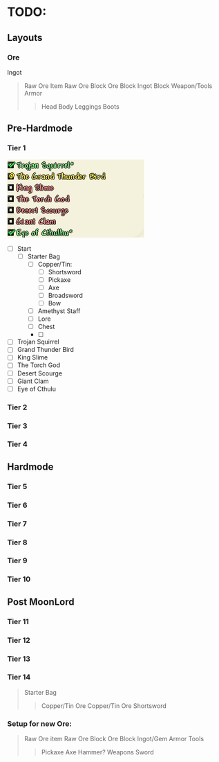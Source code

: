 # TODO:
## Layouts
### Ore
Ingot
>Raw Ore Item
>Raw Ore Block
>Ore Block
>Ingot Block
>Weapon/Tools
>Armor
>>Head
>>Body
>>Leggings
>>Boots

## Pre-Hardmode
### Tier 1
![tier1-img](img/tiers_template/tier1.png)

 - [ ] Start
	 - [ ] Starter Bag
		 - [ ] Copper/Tin:
			 - [ ] Shortsword
			 - [ ] Pickaxe
			 - [ ] Axe
			 - [ ] Broadsword
			 - [ ] Bow
		 - [ ] Amethyst Staff
		 - [ ] Lore
		 - [ ] Chest
		 - [ ]  
 - [ ] Trojan Squirrel
 - [ ] Grand Thunder Bird
 - [ ] King Slime
 - [ ] The Torch God
 - [ ] Desert Scourge
 - [ ] Giant Clam
 - [ ] Eye of Cthulu

### Tier 2
### Tier 3
### Tier 4
## Hardmode
### Tier 5
### Tier 6
### Tier 7
### Tier 8
### Tier 9
### Tier 10
## Post MoonLord
### Tier 11
### Tier 12
### Tier 13
### Tier 14


>Starter Bag
>> Copper/Tin Ore
>> Copper/Tin Ore Shortsword
>>


### Setup for new Ore:
>Raw Ore item
>Raw Ore Block
>Ore Block
>Ingot/Gem
> Armor
> Tools
>> Pickaxe
>> Axe
>> Hammer?
>Weapons
>> Sword

<!--stackedit_data:
eyJoaXN0b3J5IjpbMzUyNDM2ODg2LDY2ODI2OTE1MywtNzU3OT
E4OTcsLTk2NjcxMTY1OSwtMjEyODY5Mzg3NiwtMTQ2ODg1MTA1
NiwtMTE4NzczNjUxLDgzODc5OTk2LDEzNDgyNjU1NzZdfQ==
-->